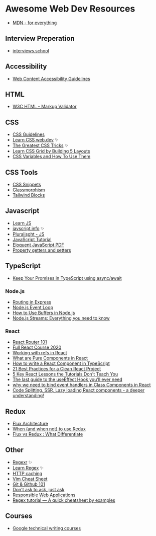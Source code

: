 # Awesome Web Dev Resources

* [MDN - for everything](https://developer.mozilla.org/en-US/)

## Interview Preperation
* [interviews.school](https://interviews.school/)

## Accessibility
* [Web Content Accessibility Guidelines](https://www.w3.org/WAI/WCAG21/quickref/)

## HTML
* [W3C HTML - Markup Validator](https://validator.w3.org/)

## CSS
* [CSS Guidelines](https://cssguidelin.es/)
* [Learn CSS web.dev](https://web.dev/learn/css/) ✨
* [The Greatest CSS Tricks](https://css-tricks.com/books/greatest-css-tricks/full/) ✨
* [Learn CSS Grid by Building 5 Layouts](https://www.freecodecamp.org/news/learn-css-grid-by-building-5-layouts/)
* [CSS Variables and How To Use Them](https://blog.shahednasser.com/css-variables-and-how-to-use-them/)

## CSS Tools
* [CSS Snippets](https://codemyui.com/)
* [Glassmorphism](https://glassmorphism.com/)
* [Tailwind Blocks](https://blocks.wickedtemplates.com/)

## Javascript
* [Learn JS](https://www.learn-js.org/en/)
* [javscript.info](https://javascript.info/) ✨
* [Pluralisght - JS](https://www.javascript.com/)
* [JavaScript Tutorial](https://www.javascripttutorial.net/)
* [Eloquent JavaScript PDF](https://eloquentjavascript.net/)
* [Property getters and setters](https://javascript.info/property-accessors)

## TypeScript
* [Keep Your Promises in TypeScript using async/await](https://blog.bitsrc.io/keep-your-promises-in-typescript-using-async-await-7bdc57041308)

### Node.js
* [Routing in Express](https://expressjs.com/en/guide/routing.html)
* [Node.js Event Loop](https://nodejs.dev/learn/the-nodejs-event-loop)
* [How to Use Buffers in Node.js](https://nodejs.org/en/knowledge/advanced/buffers/how-to-use-buffers/)
* [Node.js Streams: Everything you need to know](https://www.freecodecamp.org/news/node-js-streams-everything-you-need-to-know-c9141306be93/)

### React
* [React Router 101](https://reactrouter.com/web/guides/quick-start)
* [Full React Course 2020](https://youtu.be/4UZrsTqkcW4)
* [Working with refs in React](https://css-tricks.com/working-with-refs-in-react/)
* [What are Pure Components in React](https://medium.com/technofunnel/working-with-react-pure-components-166ded26ae48)
* [How to write a React Component in TypeScript](https://kentcdodds.com/blog/how-to-write-a-react-component-in-typescript)
* [21 Best Practices for a Clean React Project](https://betterprogramming.pub/21-best-practices-for-a-clean-react-project-df788a682fb)
* [5 Key React Lessons the Tutorials Don't Teach You](https://www.freecodecamp.org/news/5-react-lessons-tutorials-dont-teach/)
* [The last guide to the useEffect Hook you’ll ever need](https://blog.logrocket.com/guide-to-react-useeffect-hook/)
* [why we need to bind event handlers in Class Components in React](https://www.freecodecamp.org/news/this-is-why-we-need-to-bind-event-handlers-in-class-components-in-react-f7ea1a6f93eb/)
* [Code Splitting, SSR, Lazy loading React components - a deeper understanding!](https://medium.com/1mgofficial/code-splitting-ssr-lazy-loading-react-components-a-deeper-understanding-part-1-7d714196706)
## Redux 
* [Flux Architecture](https://facebook.github.io/flux/docs/in-depth-overview/)
* [When (and when not) to use Redux](https://blog.logrocket.com/when-and-when-not-to-use-redux-41807f29a7fb/)
* [Flux vs Redux : What Differentiate](https://yourstory.com/mystory/flux-vs-redux/amp)

## Other
* [Regexr](https://regexr.com/) ✨
* [Learn Regex](https://regex101.com/) ✨
* [HTTP caching](https://developer.mozilla.org/en-US/docs/Web/HTTP/Caching)
* [Vim Cheat Sheet](https://factorpad.com/tech/vim-cheat-sheet.html)
* [Git & Github 101](https://www.notion.so/Git-GitHub-61bc81766b2e4c7d9a346db3078ce833)
* [Don't ask to ask, just ask](https://dontasktoask.com/)
* [Responsible Web Applications](https://responsibleweb.app/#Joy%E2%80%99s-First-Law-of-Web-Development)
* [Regex tutorial — A quick cheatsheet by examples](https://medium.com/factory-mind/regex-tutorial-a-simple-cheatsheet-by-examples-649dc1c3f285)

## Courses
* [Google technical writing courses](https://developers.google.com/tech-writing/overview)
